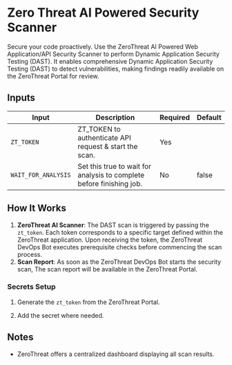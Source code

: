 # Zero Threat AI Powered Security Scanner

Secure your code proactively. Use the ZeroThreat AI Powered Web Application/API Security Scanner to perform Dynamic Application Security Testing (DAST). It enables comprehensive Dynamic Application Security Testing (DAST) to detect vulnerabilities, making findings readily available on the ZeroThreat Portal for review.

## Inputs

| Input               | Description                                                          | Required | Default |
| ------------------- | -------------------------------------------------------------------- | -------- | ------- |
| `ZT_TOKEN`          | ZT_TOKEN to authenticate API request & start the scan.               | Yes      |         |
| `WAIT_FOR_ANALYSIS` | Set this true to wait for analysis to complete before finishing job. | No       | false   |


## How It Works

1. **ZeroThreat AI Scanner**: The DAST scan is triggered by passing the `zt_token`. Each token corresponds to a specific target defined within the ZeroThreat application. Upon receiving the token, the ZeroThreat DevOps Bot executes prerequisite checks before commencing the scan process.
2. **Scan Report**: As soon as the ZeroThreat DevOps Bot starts the security scan, The scan report will be available in the ZeroThreat Portal.

### Secrets Setup
1. Generate the `zt_token` from the ZeroThreat Portal.
   
2. Add the secret where needed.


## Notes

- ZeroThreat offers a centralized dashboard displaying all scan results.

